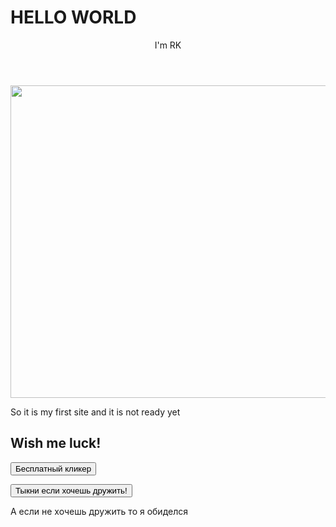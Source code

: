 <!Doctype html>
<html>
<head>
  <meta charset="utf-8">
  <title>Сайтик</title>
  </head>
  <body>
  <h1>HELLO WORLD</h1>
    <header>
    I'm RK
    </header>
    <p>
    <img src="e:/Downloads/raven.jpg" width="550" height="500">
    </p>
    <main>So it is my first site and it is not ready yet</main>
    <h2>Wish me luck!</h2>
    <button class="button">
      Бесплатный кликер
    </button>
    <p><button clas=button>
      Тыкни если хочешь дружить!
    </button></p>
    <p>А если не хочешь дружить то я обиделся</p>
  </body>
  </html>
